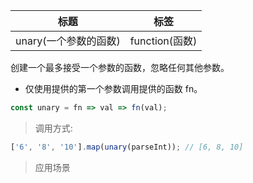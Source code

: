 | 标题                  | 标签           |
| --------------------- | -------------- |
| unary(一个参数的函数) | function(函数) |

创建一个最多接受一个参数的函数，忽略任何其他参数。

- 仅使用提供的第一个参数调用提供的函数 fn。

```js
const unary = fn => val => fn(val);
```

> 调用方式:

```js
['6', '8', '10'].map(unary(parseInt)); // [6, 8, 10]
```

> 应用场景
